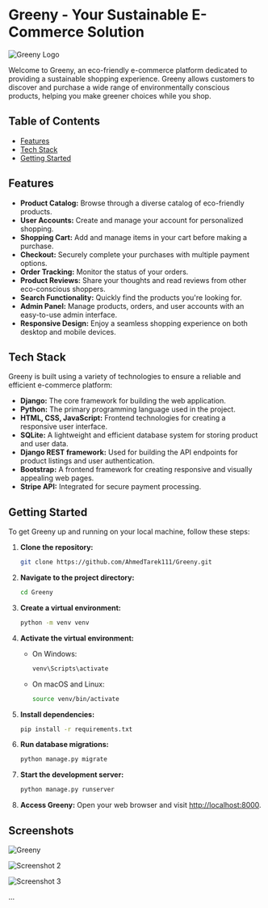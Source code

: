 # Greeny - Your Sustainable E-Commerce Solution

![Greeny Logo](https://github.com/AhmedTarek111/Greeny/assets/125690095/fe3dd947-38c3-49c7-a77a-5d58e4a58a16)


Welcome to Greeny, an eco-friendly e-commerce platform dedicated to providing a sustainable shopping experience. Greeny allows customers to discover and purchase a wide range of environmentally conscious products, helping you make greener choices while you shop.

## Table of Contents

- [Features](#features)
- [Tech Stack](#tech-stack)
- [Getting Started](#getting-started)


## Features

- **Product Catalog:** Browse through a diverse catalog of eco-friendly products.
- **User Accounts:** Create and manage your account for personalized shopping.
- **Shopping Cart:** Add and manage items in your cart before making a purchase.
- **Checkout:** Securely complete your purchases with multiple payment options.
- **Order Tracking:** Monitor the status of your orders.
- **Product Reviews:** Share your thoughts and read reviews from other eco-conscious shoppers.
- **Search Functionality:** Quickly find the products you're looking for.
- **Admin Panel:** Manage products, orders, and user accounts with an easy-to-use admin interface.
- **Responsive Design:** Enjoy a seamless shopping experience on both desktop and mobile devices.

## Tech Stack

Greeny is built using a variety of technologies to ensure a reliable and efficient e-commerce platform:

- **Django:** The core framework for building the web application.
- **Python:** The primary programming language used in the project.
- **HTML, CSS, JavaScript:** Frontend technologies for creating a responsive user interface.
- **SQLite:** A lightweight and efficient database system for storing product and user data.
- **Django REST framework:** Used for building the API endpoints for product listings and user authentication.
- **Bootstrap:** A frontend framework for creating responsive and visually appealing web pages.
- **Stripe API:** Integrated for secure payment processing.

## Getting Started

To get Greeny up and running on your local machine, follow these steps:

1. **Clone the repository:**
   ```bash
   git clone https://github.com/AhmedTarek111/Greeny.git
   ```

2. **Navigate to the project directory:**
   ```bash
   cd Greeny
   ```

3. **Create a virtual environment:**
   ```bash
   python -m venv venv
   ```

4. **Activate the virtual environment:**
   - On Windows:
     ```bash
     venv\Scripts\activate
     ```
   - On macOS and Linux:
     ```bash
     source venv/bin/activate
     ```

5. **Install dependencies:**
   ```bash
   pip install -r requirements.txt
   ```

6. **Run database migrations:**
   ```bash
   python manage.py migrate
   ```

7. **Start the development server:**
   ```bash
   python manage.py runserver
   ```

8. **Access Greeny:**
   Open your web browser and visit [http://localhost:8000](http://localhost:8000).


## Screenshots
![Greeny](https://github.com/AhmedTarek111/Greeny/assets/125690095/2acb2c91-cc77-48f7-be45-d55bb12b89d9)


![Screenshot 2](https://github.com/AhmedTarek111/Greeny/assets/125690095/74ca41cf-356c-4487-be6b-beff72ba3717)


![Screenshot 3](https://github.com/AhmedTarek111/Greeny/assets/125690095/af60f32d-4174-47ea-a0de-c789f6ae046f)


...
